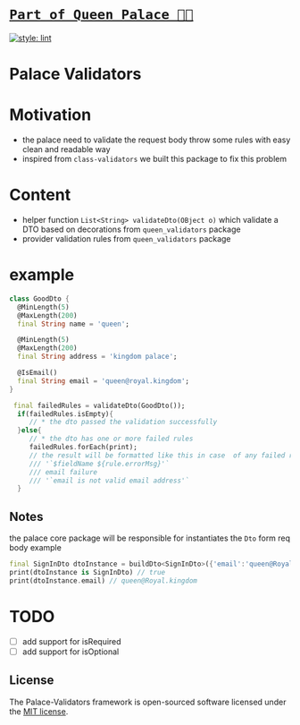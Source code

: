 # [**`Part of Queen Palace 🏰👑`**](https://pub.dev/packages/palace)

[![style: lint](https://img.shields.io/badge/style-lint-4BC0F5.svg)](https://pub.dev/packages/lint)

# Palace Validators

# Motivation

- the palace need to validate the request body throw some rules with easy clean and readable way
- inspired from `class-validators` we built this package to fix this problem

# Content

- helper function `List<String> validateDto(OBject o)` which validate a DTO based on decorations from
  `queen_validators` package
- provider validation rules from `queen_validators` package

# example

```dart
class GoodDto {
  @MinLength(5)
  @MaxLength(200)
  final String name = 'queen';

  @MinLength(5)
  @MaxLength(200)
  final String address = 'kingdom palace';

  @IsEmail()
  final String email = 'queen@royal.kingdom';
}

 final failedRules = validateDto(GoodDto());
  if(failedRules.isEmpty){
     // * the dto passed the validation successfully
  }else{
     // * the dto has one or more failed rules
     failedRules.forEach(print);
     // the result will be formatted like this in case  of any failed rules
     /// '`$fieldName ${rule.errorMsg}'`
     /// email failure
     /// '`email is not valid email address'`
  }


```

## Notes

the palace core package will be responsible for instantiates the `Dto` form req body
example

```dart
final SignInDto dtoInstance = buildDto<SignInDto>({'email':'queen@Royal.kingdom'});
print(dtoInstance is SignInDto) // true
print(dtoInstance.email) // queen@Royal.kingdom
```

# TODO

- [ ] add support for isRequired
- [ ] add support for isOptional

## License

The Palace-Validators framework is open-sourced software licensed under the [MIT license](https://opensource.org/licenses/MIT).
